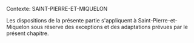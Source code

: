 Contexte: SAINT-PIERRE-ET-MIQUELON

Les dispositions de la présente partie s'appliquent à Saint-Pierre-et-Miquelon sous réserve des exceptions et des adaptations prévues par le présent chapitre.